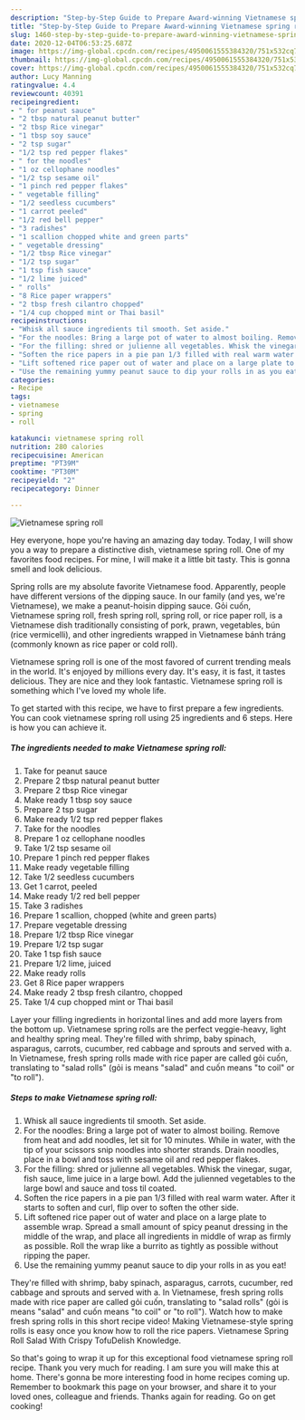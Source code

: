 ```yaml
---
description: "Step-by-Step Guide to Prepare Award-winning Vietnamese spring roll"
title: "Step-by-Step Guide to Prepare Award-winning Vietnamese spring roll"
slug: 1460-step-by-step-guide-to-prepare-award-winning-vietnamese-spring-roll
date: 2020-12-04T06:53:25.687Z
image: https://img-global.cpcdn.com/recipes/4950061555384320/751x532cq70/vietnamese-spring-roll-recipe-main-photo.jpg
thumbnail: https://img-global.cpcdn.com/recipes/4950061555384320/751x532cq70/vietnamese-spring-roll-recipe-main-photo.jpg
cover: https://img-global.cpcdn.com/recipes/4950061555384320/751x532cq70/vietnamese-spring-roll-recipe-main-photo.jpg
author: Lucy Manning
ratingvalue: 4.4
reviewcount: 40391
recipeingredient:
- " for peanut sauce"
- "2 tbsp natural peanut butter"
- "2 tbsp Rice vinegar"
- "1 tbsp soy sauce"
- "2 tsp sugar"
- "1/2 tsp red pepper flakes"
- " for the noodles"
- "1 oz cellophane noodles"
- "1/2 tsp sesame oil"
- "1 pinch red pepper flakes"
- " vegetable filling"
- "1/2 seedless cucumbers"
- "1 carrot peeled"
- "1/2 red bell pepper"
- "3 radishes"
- "1 scallion chopped white and green parts"
- " vegetable dressing"
- "1/2 tbsp Rice vinegar"
- "1/2 tsp sugar"
- "1 tsp fish sauce"
- "1/2 lime juiced"
- " rolls"
- "8 Rice paper wrappers"
- "2 tbsp fresh cilantro chopped"
- "1/4 cup chopped mint or Thai basil"
recipeinstructions:
- "Whisk all sauce ingredients til smooth. Set aside."
- "For the noodles: Bring a large pot of water to almost boiling. Remove from heat and add noodles, let sit for 10 minutes. While in water, with the tip of your scissors snip noodles into shorter strands. Drain noodles, place in a bowl and toss with sesame oil and red pepper flakes."
- "For the filling: shred or julienne all vegetables. Whisk the vinegar,  sugar, fish sauce, lime juice in a large bowl. Add the julienned vegetables to the large bowl and sauce and toss til coated."
- "Soften the rice papers in a pie pan 1/3 filled with real warm water. After it starts to soften and curl, flip over to soften the other side."
- "Lift softened rice paper out of water and place on a large plate to assemble wrap. Spread  a small amount of spicy peanut dressing in the middle of the wrap, and place all ingredients in middle of wrap as firmly as possible. Roll the wrap like a burrito as tightly as possible without ripping the paper."
- "Use the remaining yummy peanut sauce to dip your rolls in as you eat!"
categories:
- Recipe
tags:
- vietnamese
- spring
- roll

katakunci: vietnamese spring roll 
nutrition: 280 calories
recipecuisine: American
preptime: "PT39M"
cooktime: "PT30M"
recipeyield: "2"
recipecategory: Dinner

---
```



![Vietnamese spring roll](https://img-global.cpcdn.com/recipes/4950061555384320/751x532cq70/vietnamese-spring-roll-recipe-main-photo.jpg)

Hey everyone, hope you're having an amazing day today. Today, I will show you a way to prepare a distinctive dish, vietnamese spring roll. One of my favorites food recipes. For mine, I will make it a little bit tasty. This is gonna smell and look delicious.

Spring rolls are my absolute favorite Vietnamese food. Apparently, people have different versions of the dipping sauce. In our family (and yes, we&#39;re Vietnamese), we make a peanut-hoisin dipping sauce. Gỏi cuốn, Vietnamese spring roll, fresh spring roll, spring roll, or rice paper roll, is a Vietnamese dish traditionally consisting of pork, prawn, vegetables, bún (rice vermicelli), and other ingredients wrapped in Vietnamese bánh tráng (commonly known as rice paper or cold roll).

Vietnamese spring roll is one of the most favored of current trending meals in the world. It's enjoyed by millions every day. It's easy, it is fast, it tastes delicious. They are nice and they look fantastic. Vietnamese spring roll is something which I've loved my whole life.


To get started with this recipe, we have to first prepare a few ingredients. You can cook vietnamese spring roll using 25 ingredients and 6 steps. Here is how you can achieve it.

<!--inarticleads1-->

##### The ingredients needed to make Vietnamese spring roll:

1. Take  for peanut sauce
1. Prepare 2 tbsp natural peanut butter
1. Prepare 2 tbsp Rice vinegar
1. Make ready 1 tbsp soy sauce
1. Prepare 2 tsp sugar
1. Make ready 1/2 tsp red pepper flakes
1. Take  for the noodles
1. Prepare 1 oz cellophane noodles
1. Take 1/2 tsp sesame oil
1. Prepare 1 pinch red pepper flakes
1. Make ready  vegetable filling
1. Take 1/2 seedless cucumbers
1. Get 1 carrot, peeled
1. Make ready 1/2 red bell pepper
1. Take 3 radishes
1. Prepare 1 scallion, chopped (white and green parts)
1. Prepare  vegetable dressing
1. Prepare 1/2 tbsp Rice vinegar
1. Prepare 1/2 tsp sugar
1. Take 1 tsp fish sauce
1. Prepare 1/2 lime, juiced
1. Make ready  rolls
1. Get 8 Rice paper wrappers
1. Make ready 2 tbsp fresh cilantro, chopped
1. Take 1/4 cup chopped mint or Thai basil


Layer your filling ingredients in horizontal lines and add more layers from the bottom up. Vietnamese spring rolls are the perfect veggie-heavy, light and healthy spring meal. They&#39;re filled with shrimp, baby spinach, asparagus, carrots, cucumber, red cabbage and sprouts and served with a. In Vietnamese, fresh spring rolls made with rice paper are called gỏi cuốn, translating to &#34;salad rolls&#34; (gỏi is means &#34;salad&#34; and cuốn means &#34;to coil&#34; or &#34;to roll&#34;). 

<!--inarticleads2-->

##### Steps to make Vietnamese spring roll:

1. Whisk all sauce ingredients til smooth. Set aside.
1. For the noodles: Bring a large pot of water to almost boiling. Remove from heat and add noodles, let sit for 10 minutes. While in water, with the tip of your scissors snip noodles into shorter strands. Drain noodles, place in a bowl and toss with sesame oil and red pepper flakes.
1. For the filling: shred or julienne all vegetables. Whisk the vinegar,  sugar, fish sauce, lime juice in a large bowl. Add the julienned vegetables to the large bowl and sauce and toss til coated.
1. Soften the rice papers in a pie pan 1/3 filled with real warm water. After it starts to soften and curl, flip over to soften the other side.
1. Lift softened rice paper out of water and place on a large plate to assemble wrap. Spread  a small amount of spicy peanut dressing in the middle of the wrap, and place all ingredients in middle of wrap as firmly as possible. Roll the wrap like a burrito as tightly as possible without ripping the paper.
1. Use the remaining yummy peanut sauce to dip your rolls in as you eat!


They&#39;re filled with shrimp, baby spinach, asparagus, carrots, cucumber, red cabbage and sprouts and served with a. In Vietnamese, fresh spring rolls made with rice paper are called gỏi cuốn, translating to &#34;salad rolls&#34; (gỏi is means &#34;salad&#34; and cuốn means &#34;to coil&#34; or &#34;to roll&#34;). Watch how to make fresh spring rolls in this short recipe video! Making Vietnamese-style spring rolls is easy once you know how to roll the rice papers. Vietnamese Spring Roll Salad With Crispy TofuDelish Knowledge. 

So that's going to wrap it up for this exceptional food vietnamese spring roll recipe. Thank you very much for reading. I am sure you will make this at home. There's gonna be more interesting food in home recipes coming up. Remember to bookmark this page on your browser, and share it to your loved ones, colleague and friends. Thanks again for reading. Go on get cooking!
